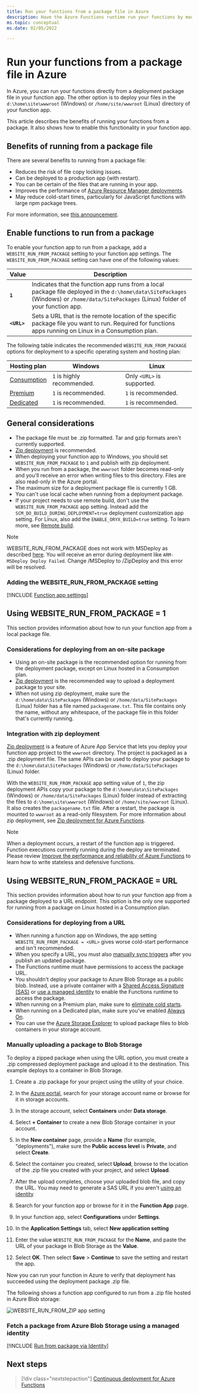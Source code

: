 ```yaml
---
title: Run your functions from a package file in Azure 
description: Have the Azure Functions runtime run your functions by mounting a deployment package file that contains your function app project files.
ms.topic: conceptual
ms.date: 02/05/2022

---
```


# Run your functions from a package file in Azure

In Azure, you can run your functions directly from a deployment package file in your function app. The other option is to deploy your files in the `d:\home\site\wwwroot` (Windows) or `/home/site/wwwroot` (Linux) directory of your function app.

This article describes the benefits of running your functions from a package. It also shows how to enable this functionality in your function app.

## Benefits of running from a package file
  
There are several benefits to running from a package file:

+ Reduces the risk of file copy locking issues.
+ Can be deployed to a production app (with restart).
+ You can be certain of the files that are running in your app.
+ Improves the performance of [Azure Resource Manager deployments](functions-infrastructure-as-code.md).
+ May reduce cold-start times, particularly for JavaScript functions with large npm package trees.

For more information, see [this announcement](https://github.com/Azure/app-service-announcements/issues/84).

## Enable functions to run from a package

To enable your function app to run from a package, add a `WEBSITE_RUN_FROM_PACKAGE` setting to your function app settings. The `WEBSITE_RUN_FROM_PACKAGE` setting can have one of the following values:

| Value  | Description  |
|---------|---------|
| **`1`**  | Indicates that the function app runs from a local package file deployed in the `d:\home\data\SitePackages` (Windows) or `/home/data/SitePackages` (Linux) folder of your function app.  |
|**`<URL>`**  | Sets a URL that is the remote location of the specific package file you want to run. Required for functions apps running on Linux in a Consumption plan.  |

The following table indicates the recommended `WEBSITE_RUN_FROM_PACKAGE` options for deployment to a specific operating system and hosting plan:

| Hosting plan | Windows | Linux |
| --- | --- | --- |
| [Consumption](consumption-plan.md) | `1` is highly recommended. | Only `<URL>` is supported. |
| [Premium](functions-premium-plan.md) | `1` is recommended. | `1` is recommended. |
| [Dedicated](dedicated-plan.md) | `1` is recommended. | `1` is recommended. |

## General considerations

+ The package file must be .zip formatted. Tar and gzip formats aren't currently supported.
+ [Zip deployment](#integration-with-zip-deployment) is recommended.
+ When deploying your function app to Windows, you should set `WEBSITE_RUN_FROM_PACKAGE` to `1` and publish with zip deployment.
+ When you run from a package, the `wwwroot` folder becomes read-only and you'll receive an error when writing files to this directory. Files are also read-only in the Azure portal.
+ The maximum size for a deployment package file is currently 1 GB.
+ You can't use local cache when running from a deployment package.
+ If your project needs to use remote build, don't use the `WEBSITE_RUN_FROM_PACKAGE` app setting. Instead add the `SCM_DO_BUILD_DURING_DEPLOYMENT=true` deployment customization app setting. For Linux, also add the `ENABLE_ORYX_BUILD=true` setting. To learn more, see [Remote build](functions-deployment-technologies.md#remote-build).

> [!NOTE]
> WEBSITE_RUN_FROM_PACKAGE does not work with MSDeploy as described [here](https://github.com/projectkudu/kudu/wiki/MSDeploy-VS.-ZipDeploy). You will receive an error during deployment like `ARM-MSDeploy Deploy Failed`.  Change /MSDeploy to /ZipDeploy and this error will be resolved.

### Adding the WEBSITE_RUN_FROM_PACKAGE setting

[!INCLUDE [Function app settings](../../includes/functions-app-settings.md)]

## Using WEBSITE_RUN_FROM_PACKAGE = 1

This section provides information about how to run your function app from a local package file.

### Considerations for deploying from an on-site package

+ Using an on-site package is the recommended option for running from the deployment package, except on Linux hosted in a Consumption plan.
+ [Zip deployment](#integration-with-zip-deployment) is the recommended way to upload a deployment package to your site.
+ When not using zip deployment, make sure the `d:\home\data\SitePackages` (Windows) or `/home/data/SitePackages` (Linux) folder has a file named `packagename.txt`. This file contains only the name, without any whitespace, of the package file in this folder that's currently running.

### Integration with zip deployment

[Zip deployment][Zip deployment for Azure Functions] is a feature of Azure App Service that lets you deploy your function app project to the `wwwroot` directory. The project is packaged as a .zip deployment file. The same APIs can be used to deploy your package to the `d:\home\data\SitePackages` (Windows) or `/home/data/SitePackages` (Linux) folder.

With the `WEBSITE_RUN_FROM_PACKAGE` app setting value of `1`, the zip deployment APIs copy your package to the `d:\home\data\SitePackages` (Windows) or `/home/data/SitePackages` (Linux) folder instead of extracting the files to `d:\home\site\wwwroot` (Windows) or `/home/site/wwwroot` (Linux). It also creates the `packagename.txt` file. After a restart, the package is mounted to `wwwroot` as a read-only filesystem. For more information about zip deployment, see [Zip deployment for Azure Functions](deployment-zip-push.md).

> [!NOTE]
> When a deployment occurs, a restart of the function app is triggered. Function executions currently running during the deploy are terminated. Please review [Improve the performance and reliability of Azure Functions](performance-reliability.md#write-functions-to-be-stateless) to learn how to write stateless and defensive functions.

## Using WEBSITE_RUN_FROM_PACKAGE = URL

This section provides information about how to run your function app from a package deployed to a URL endpoint. This option is the only one supported for running from a package on Linux hosted in a Consumption plan.

### Considerations for deploying from a URL

<a name="troubleshooting"></a>

+ When running a function app on Windows, the app setting `WEBSITE_RUN_FROM_PACKAGE = <URL>` gives worse cold-start performance and isn't recommended.
+ When you specify a URL, you must also [manually sync triggers](functions-deployment-technologies.md#trigger-syncing) after you publish an updated package.
+ The Functions runtime must have permissions to access the package URL.
+ You shouldn't deploy your package to Azure Blob Storage as a public blob. Instead, use a private container with a [Shared Access Signature (SAS)](../vs-azure-tools-storage-manage-with-storage-explorer.md#generate-a-sas-in-storage-explorer) or [use a managed identity](#fetch-a-package-from-azure-blob-storage-using-a-managed-identity) to enable the Functions runtime to access the package.
+ When running on a Premium plan, make sure to [eliminate cold starts](functions-premium-plan.md#eliminate-cold-starts).
+ When running on a Dedicated plan, make sure you've enabled [Always On](dedicated-plan.md#always-on).
+ You can use the [Azure Storage Explorer](../vs-azure-tools-storage-manage-with-storage-explorer.md) to upload package files to blob containers in your storage account.

### Manually uploading a package to Blob Storage

To deploy a zipped package when using the URL option, you must create a .zip compressed deployment package and upload it to the destination. This example deploys to a container in Blob Storage.

1. Create a .zip package for your project using the utility of your choice.

1. In the [Azure portal](https://portal.azure.com), search for your storage account name or browse for it in storage accounts.

1. In the storage account, select **Containers** under **Data storage**.

1. Select **+ Container** to create a new Blob Storage container in your account.

1. In the **New container** page, provide a **Name** (for example, "deployments"), make sure the **Public access level** is **Private**, and select **Create**.

1. Select the container you created, select **Upload**, browse to the location of the .zip file you created with your project, and select **Upload**.

1. After the upload completes, choose your uploaded blob file, and copy the URL. You may need to generate a SAS URL if you aren't [using an identity](#fetch-a-package-from-azure-blob-storage-using-a-managed-identity)

1. Search for your function app or browse for it in the **Function App** page.

1. In your function app, select **Configurations** under **Settings**.

1. In the **Application Settings** tab, select **New application setting**

1. Enter the value `WEBSITE_RUN_FROM_PACKAGE` for the **Name**, and paste the URL of your package in Blob Storage as the **Value**.

1. Select **OK**. Then select  **Save** > **Continue** to save the setting and restart the app.

Now you can run your function in Azure to verify that deployment has succeeded using the deployment package .zip file.

The following shows a function app configured to run from a .zip file hosted in Azure Blob storage:

![WEBSITE_RUN_FROM_ZIP app setting](./media/run-functions-from-deployment-package/run-from-zip-app-setting-portal.png)

### Fetch a package from Azure Blob Storage using a managed identity

[!INCLUDE [Run from package via Identity](../../includes/app-service-run-from-package-via-identity.md)]

## Next steps

> [!div class="nextstepaction"]
> [Continuous deployment for Azure Functions](functions-continuous-deployment.md)

[Zip deployment for Azure Functions]: deployment-zip-push.md
